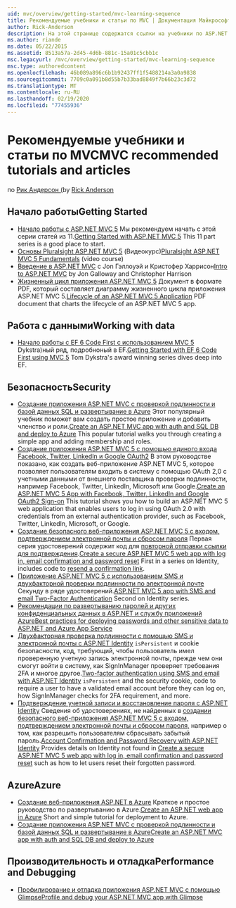 ```yaml
---
uid: mvc/overview/getting-started/mvc-learning-sequence
title: Рекомендуемые учебники и статьи по MVC | Документация Майкрософт
author: Rick-Anderson
description: На этой странице содержатся ссылки на учебники по ASP.NET MVC и предлагаемую последовательность действий.
ms.author: riande
ms.date: 05/22/2015
ms.assetid: 8513a57a-2d45-4d6b-881c-15a01c5cbb1c
msc.legacyurl: /mvc/overview/getting-started/mvc-learning-sequence
msc.type: authoredcontent
ms.openlocfilehash: 46b089a896c6b1b92437ff1f5488214a3a0a9838
ms.sourcegitcommit: 7709c0a091b8d55b7b33bad8849f7b66b23c3d72
ms.translationtype: MT
ms.contentlocale: ru-RU
ms.lasthandoff: 02/19/2020
ms.locfileid: "77455936"
---
```

# <a name="mvc-recommended-tutorials-and-articles"></a><span data-ttu-id="2ab70-103">Рекомендуемые учебники и статьи по MVC</span><span class="sxs-lookup"><span data-stu-id="2ab70-103">MVC recommended tutorials and articles</span></span>

<span data-ttu-id="2ab70-104">по [Рик Андерсон (](https://twitter.com/RickAndMSFT)</span><span class="sxs-lookup"><span data-stu-id="2ab70-104">by [Rick Anderson](https://twitter.com/RickAndMSFT)</span></span>

<a id="pwd"></a>
## <a name="getting-started"></a><span data-ttu-id="2ab70-105">Начало работы</span><span class="sxs-lookup"><span data-stu-id="2ab70-105">Getting Started</span></span>

- <span data-ttu-id="2ab70-106">[Начало работы с ASP.NET MVC 5](introduction/getting-started.md) Мы рекомендуем начать с этой серии статей из 11.</span><span class="sxs-lookup"><span data-stu-id="2ab70-106">[Getting Started with ASP.NET MVC 5](introduction/getting-started.md) This 11 part series is a good place to start.</span></span>
- <span data-ttu-id="2ab70-107">[Основы Pluralsight ASP.NET MVC 5](https://pluralsight.com/training/Player?author=scott-allen&amp;name=aspdotnet-mvc5-fundamentals-m1-introduction&amp;mode=live&amp;clip=0&amp;course=aspdotnet-mvc5-fundamentals) (Видеокурс)</span><span class="sxs-lookup"><span data-stu-id="2ab70-107">[Pluralsight ASP.NET MVC 5 Fundamentals](https://pluralsight.com/training/Player?author=scott-allen&amp;name=aspdotnet-mvc5-fundamentals-m1-introduction&amp;mode=live&amp;clip=0&amp;course=aspdotnet-mvc5-fundamentals) (video course)</span></span>
- <span data-ttu-id="2ab70-108">[Введение в ASP.NET MVC](https://channel9.msdn.com/Series/Introduction-to-ASP-NET-MVC) с Jon Гэллоуэй и Кристофер Харрисон</span><span class="sxs-lookup"><span data-stu-id="2ab70-108">[Intro to ASP.NET MVC](https://channel9.msdn.com/Series/Introduction-to-ASP-NET-MVC) by Jon Galloway and Christopher Harrison</span></span>
- <span data-ttu-id="2ab70-109">[Жизненный цикл приложения ASP.NET MVC 5](lifecycle-of-an-aspnet-mvc-5-application.md) Документ в формате PDF, который составляет диаграмму жизненного цикла приложения ASP.NET MVC 5.</span><span class="sxs-lookup"><span data-stu-id="2ab70-109">[Lifecycle of an ASP.NET MVC 5 Application](lifecycle-of-an-aspnet-mvc-5-application.md) PDF document that charts the lifecycle of an ASP.NET MVC 5 app.</span></span>

<a id="con"></a>
## <a name="working-with-data"></a><span data-ttu-id="2ab70-110">Работа с данными</span><span class="sxs-lookup"><span data-stu-id="2ab70-110">Working with data</span></span>

- <span data-ttu-id="2ab70-111">[Начало работы с EF 6 Code First с использованием MVC 5](getting-started-with-ef-using-mvc/creating-an-entity-framework-data-model-for-an-asp-net-mvc-application.md) Dykstra)ный ряд, подробноный в EF.</span><span class="sxs-lookup"><span data-stu-id="2ab70-111">[Getting Started with EF 6 Code First using MVC 5](getting-started-with-ef-using-mvc/creating-an-entity-framework-data-model-for-an-asp-net-mvc-application.md) Tom Dykstra's award winning series dives deep into EF.</span></span>

<a id="wj"></a>
## <a name="security"></a><span data-ttu-id="2ab70-112">Безопасность</span><span class="sxs-lookup"><span data-stu-id="2ab70-112">Security</span></span>

- <span data-ttu-id="2ab70-113">[Создание приложения ASP.NET MVC с проверкой подлинности и базой данных SQL и развертывание в Azure](https://azure.microsoft.com/documentation/articles/web-sites-dotnet-deploy-aspnet-mvc-app-membership-oauth-sql-database/) Этот популярный учебник поможет вам создать простое приложение и добавить членство и роли.</span><span class="sxs-lookup"><span data-stu-id="2ab70-113">[Create an ASP.NET MVC app with auth and SQL DB and deploy to Azure](https://azure.microsoft.com/documentation/articles/web-sites-dotnet-deploy-aspnet-mvc-app-membership-oauth-sql-database/) This popular tutorial walks you through creating a simple app and adding membership and roles.</span></span>
- <span data-ttu-id="2ab70-114">[Создание приложения ASP.NET MVC 5 с помощью единого входа Facebook, Twitter, LinkedIn и Google OAuth2](../security/create-an-aspnet-mvc-5-app-with-facebook-and-google-oauth2-and-openid-sign-on.md) В этом руководстве показано, как создать веб-приложение ASP.NET MVC 5, которое позволяет пользователям входить в систему с помощью OAuth 2,0 с учетными данными от внешнего поставщика проверки подлинности, например Facebook, Twitter, LinkedIn, Microsoft или Google.</span><span class="sxs-lookup"><span data-stu-id="2ab70-114">[Create an ASP.NET MVC 5 App with Facebook, Twitter, LinkedIn and Google OAuth2 Sign-on](../security/create-an-aspnet-mvc-5-app-with-facebook-and-google-oauth2-and-openid-sign-on.md) This tutorial shows you how to build an ASP.NET MVC 5 web application that enables users to log in using OAuth 2.0 with credentials from an external authentication provider, such as Facebook, Twitter, LinkedIn, Microsoft, or Google.</span></span>
- <span data-ttu-id="2ab70-115">[Создание безопасного веб-приложения ASP.NET MVC 5 с входом, подтверждением электронной почты и сбросом пароля](../security/create-an-aspnet-mvc-5-web-app-with-email-confirmation-and-password-reset.md) Первая серия удостоверений содержит код для [повторной отправки ссылки для подтверждения](../security/create-an-aspnet-mvc-5-web-app-with-email-confirmation-and-password-reset.md#rsend).</span><span class="sxs-lookup"><span data-stu-id="2ab70-115">[Create a secure ASP.NET MVC 5 web app with log in, email confirmation and password reset](../security/create-an-aspnet-mvc-5-web-app-with-email-confirmation-and-password-reset.md) First in a series on Identity, includes code to [resend a confirmation link](../security/create-an-aspnet-mvc-5-web-app-with-email-confirmation-and-password-reset.md#rsend).</span></span>
- <span data-ttu-id="2ab70-116">[Приложение ASP.NET MVC 5 с использованием SMS и двухфакторной проверки подлинности по электронной почте](../security/aspnet-mvc-5-app-with-sms-and-email-two-factor-authentication.md) Секунду в ряде удостоверений.</span><span class="sxs-lookup"><span data-stu-id="2ab70-116">[ASP.NET MVC 5 app with SMS and email Two-Factor Authentication](../security/aspnet-mvc-5-app-with-sms-and-email-two-factor-authentication.md) Second on Identity series.</span></span>
- [<span data-ttu-id="2ab70-117">Рекомендации по развертыванию паролей и других конфиденциальных данных в ASP.NET и службу приложений Azure</span><span class="sxs-lookup"><span data-stu-id="2ab70-117">Best practices for deploying passwords and other sensitive data to ASP.NET and Azure App Service</span></span>](../../../identity/overview/features-api/best-practices-for-deploying-passwords-and-other-sensitive-data-to-aspnet-and-azure.md)
- <span data-ttu-id="2ab70-118">[Двухфакторная проверка подлинности с помощью SMS и электронной почты с ASP.NET Identity](../../../identity/overview/features-api/two-factor-authentication-using-sms-and-email-with-aspnet-identity.md) `isPersistent` и cookie безопасности, код, требующий, чтобы пользователь имел проверенную учетную запись электронной почты, прежде чем они смогут войти в систему, как SignInManager проверяет требования 2FA и многое другое.</span><span class="sxs-lookup"><span data-stu-id="2ab70-118">[Two-factor authentication using SMS and email with ASP.NET Identity](../../../identity/overview/features-api/two-factor-authentication-using-sms-and-email-with-aspnet-identity.md) `isPersistent` and the security cookie, code to require a user to have a validated email account before they can log on, how SignInManager checks for 2FA requirement, and more.</span></span>
- <span data-ttu-id="2ab70-119">[Подтверждение учетной записи и восстановление пароля с ASP.NET Identity](../../../identity/overview/features-api/account-confirmation-and-password-recovery-with-aspnet-identity.md) Сведения об удостоверениях, не найденных в [создании безопасного веб-приложения ASP.NET MVC 5 с входом, подтверждением электронной почты и сбросом пароля,](../security/create-an-aspnet-mvc-5-web-app-with-email-confirmation-and-password-reset.md) например о том, как разрешить пользователям сбрасывать забытый пароль.</span><span class="sxs-lookup"><span data-stu-id="2ab70-119">[Account Confirmation and Password Recovery with ASP.NET Identity](../../../identity/overview/features-api/account-confirmation-and-password-recovery-with-aspnet-identity.md) Provides details on Identity not found in [Create a secure ASP.NET MVC 5 web app with log in, email confirmation and password reset](../security/create-an-aspnet-mvc-5-web-app-with-email-confirmation-and-password-reset.md) such as how to let users reset their forgotten password.</span></span>

<a id="da"></a>
## <a name="azure"></a><span data-ttu-id="2ab70-120">Azure</span><span class="sxs-lookup"><span data-stu-id="2ab70-120">Azure</span></span>

- <span data-ttu-id="2ab70-121">[Создание веб-приложения ASP.NET в Azure](https://azure.microsoft.com/documentation/articles/web-sites-dotnet-get-started/) Краткое и простое руководство по развертыванию в Azure.</span><span class="sxs-lookup"><span data-stu-id="2ab70-121">[Create an ASP.NET web app in Azure](https://azure.microsoft.com/documentation/articles/web-sites-dotnet-get-started/) Short and simple tutorial for deployment to Azure.</span></span>
- [<span data-ttu-id="2ab70-122">Создание приложения ASP.NET MVC с проверкой подлинности и базой данных SQL и развертывание в Azure</span><span class="sxs-lookup"><span data-stu-id="2ab70-122">Create an ASP.NET MVC app with auth and SQL DB and deploy to Azure</span></span>](https://azure.microsoft.com/documentation/articles/web-sites-dotnet-deploy-aspnet-mvc-app-membership-oauth-sql-database/)

<a id="perf"></a>
## <a name="performance-and-debugging"></a><span data-ttu-id="2ab70-123">Производительность и отладка</span><span class="sxs-lookup"><span data-stu-id="2ab70-123">Performance and Debugging</span></span>

- [<span data-ttu-id="2ab70-124">Профилирование и отладка приложения ASP.NET MVC с помощью Glimpse</span><span class="sxs-lookup"><span data-stu-id="2ab70-124">Profile and debug your ASP.NET MVC app with Glimpse</span></span>](../performance/profile-and-debug-your-aspnet-mvc-app-with-glimpse.md)
